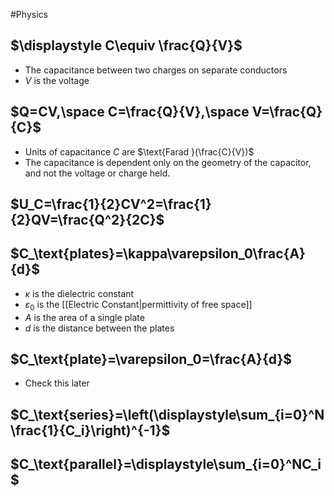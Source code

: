 #Physics
## $\displaystyle C\equiv \frac{Q}{V}$
* The capacitance between two charges on separate conductors
* $\displaystyle V$ is the voltage
## $Q=CV,\space C=\frac{Q}{V},\space V=\frac{Q}{C}$
* Units of capacitance $C$ are $\text{Farad }(\frac{C}{V})$
* The capacitance is dependent only on the geometry of the capacitor, and not the voltage or charge held.
## $U_C=\frac{1}{2}CV^2=\frac{1}{2}QV=\frac{Q^2}{2C}$
## $C_\text{plates}=\kappa\varepsilon_0\frac{A}{d}$
* $\kappa$ is the dielectric constant
* $\displaystyle {\varepsilon}_{0}$ is the [[Electric Constant|permittivity of free space]]
* $A$ is the area of a single plate
* $d$ is the distance between the plates
## $C_\text{plate}=\varepsilon_0=\frac{A}{d}$
* Check this later
## $C_\text{series}=\left(\displaystyle\sum_{i=0}^N\frac{1}{C_i}\right)^{-1}$
## $C_\text{parallel}=\displaystyle\sum_{i=0}^NC_i$